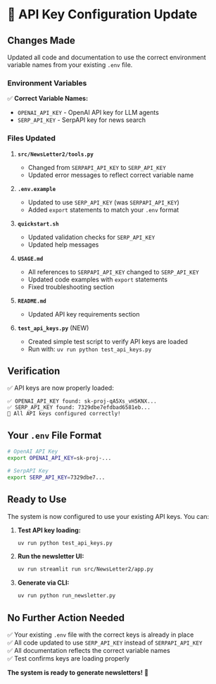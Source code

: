 # 🔄 API Key Configuration Update

## Changes Made

Updated all code and documentation to use the correct environment variable names from your existing `.env` file.

### Environment Variables

✅ **Correct Variable Names:**
- `OPENAI_API_KEY` - OpenAI API key for LLM agents
- `SERP_API_KEY` - SerpAPI key for news search

### Files Updated

1. **`src/NewsLetter2/tools.py`**
   - Changed from `SERPAPI_API_KEY` to `SERP_API_KEY`
   - Updated error messages to reflect correct variable name

2. **`.env.example`**
   - Updated to use `SERP_API_KEY` (was `SERPAPI_API_KEY`)
   - Added `export` statements to match your `.env` format

3. **`quickstart.sh`**
   - Updated validation checks for `SERP_API_KEY`
   - Updated help messages

4. **`USAGE.md`**
   - All references to `SERPAPI_API_KEY` changed to `SERP_API_KEY`
   - Updated code examples with `export` statements
   - Fixed troubleshooting section

5. **`README.md`**
   - Updated API key requirements section

6. **`test_api_keys.py`** (NEW)
   - Created simple test script to verify API keys are loaded
   - Run with: `uv run python test_api_keys.py`

## Verification

✅ API keys are now properly loaded:
```
✅ OPENAI_API_KEY found: sk-proj-qA5Xs_vH5KNX...
✅ SERP_API_KEY found: 7329dbe7efdbad6581eb...
🎉 All API keys configured correctly!
```

## Your `.env` File Format

```bash
# OpenAI API Key
export OPENAI_API_KEY=sk-proj-...

# SerpAPI Key
export SERP_API_KEY=7329dbe7...
```

## Ready to Use

The system is now configured to use your existing API keys. You can:

1. **Test API key loading:**
   ```bash
   uv run python test_api_keys.py
   ```

2. **Run the newsletter UI:**
   ```bash
   uv run streamlit run src/NewsLetter2/app.py
   ```

3. **Generate via CLI:**
   ```bash
   uv run python run_newsletter.py
   ```

## No Further Action Needed

✅ Your existing `.env` file with the correct keys is already in place  
✅ All code updated to use `SERP_API_KEY` instead of `SERPAPI_API_KEY`  
✅ All documentation reflects the correct variable names  
✅ Test confirms keys are loading properly  

**The system is ready to generate newsletters!** 🚀
